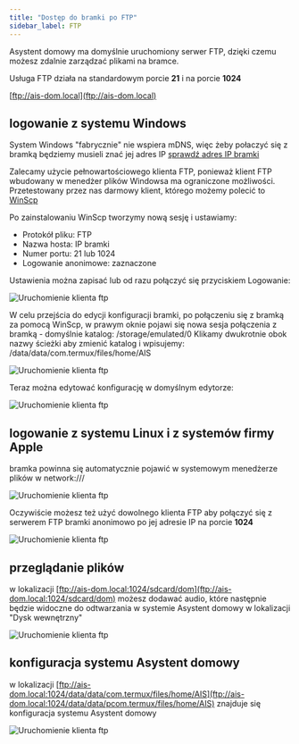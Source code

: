 ```yaml
---
title: "Dostęp do bramki po FTP"
sidebar_label: FTP
---
```


Asystent domowy ma domyślnie uruchomiony serwer FTP, dzięki czemu możesz zdalnie zarządzać plikami na bramce.

Usługa FTP działa na standardowym porcie **21** i na porcie **1024**

[ftp://ais-dom.local](ftp://ais-dom.local)


## logowanie z systemu Windows

System Windows "fabrycznie" nie wspiera mDNS, więc żeby połaczyć się z bramką będziemy musieli znać jej adres IP [sprawdź adres IP bramki](/docs/ais_bramka_remote_index#sprawdzenie-adresu-ip-w-aplikacji)


Zalecamy użycie pełnowartościowego klienta FTP, ponieważ klient FTP wbudowany w menedżer plików Windowsa ma ograniczone możliwości.
Przetestowany przez nas darmowy klient, którego możemy polecić to [WinScp](https://winscp.net/eng/download.php)

Po zainstalowaniu WinScp tworzymy nową sesję i ustawiamy:
- Protokół pliku: FTP
- Nazwa hosta: IP bramki
- Numer portu: 21 lub 1024
- Logowanie anonimowe: zaznaczone

Ustawienia można zapisać lub od razu połączyć się przyciskiem Logowanie:

![Uruchomienie klienta ftp](/img/en/bramka/ftp_windows_1.png)

W celu przejścia do edycji konfiguracji bramki, po połączeniu się z bramką za pomocą WinScp, w prawym oknie pojawi się nowa sesja połączenia z bramką - domyślnie katalog: /storage/emulated/0
Klikamy dwukrotnie obok nazwy ścieżki aby zmienić katalog i wpisujemy:
/data/data/com.termux/files/home/AIS

![Uruchomienie klienta ftp](/img/en/bramka/ftp_windows_2.png)

Teraz można edytować konfigurację w domyślnym edytorze:

![Uruchomienie klienta ftp](/img/en/bramka/ftp_windows_3.png)


## logowanie z systemu Linux i z systemów firmy Apple

bramka powinna się automatycznie pojawić w systemowym menedżerze plików w network:///  


![Uruchomienie klienta ftp](/img/en/bramka/ftp_connection_1.png)

Oczywiście możesz też użyć dowolnego klienta FTP aby połączyć się z serwerem FTP bramki anonimowo po jej adresie IP na porcie **1024**

![Uruchomienie klienta ftp](/img/en/bramka/ftp_connection_2.png)


## przeglądanie plików

w lokalizacji [ftp://ais-dom.local:1024/sdcard/dom](ftp://ais-dom.local:1024/sdcard/dom) możesz dodawać audio, które następnie będzie widoczne do odtwarzania w systemie Asystent domowy w lokalizacji "Dysk wewnętrzny"

![Uruchomienie klienta ftp](/img/en/bramka/ftp_connection_3.png)


## konfiguracja systemu Asystent domowy
w lokalizacji [ftp://ais-dom.local:1024/data/data/com.termux/files/home/AIS](ftp://ais-dom.local:1024/data/data/pcom.termux/files/home/AIS) znajduje się konfiguracja systemu Asystent domowy

![Uruchomienie klienta ftp](/img/en/bramka/ftp_connection_4.png)

